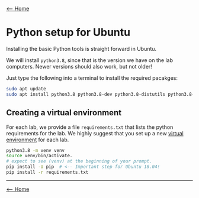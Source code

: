 [<-- Home](/)

# Python setup for Ubuntu
Installing the basic Python tools is straight forward in Ubuntu.

We will install `python3.8`, since that is the version we have on the lab computers.
Newer versions should also work, but not older!

Just type the following into a terminal to install the required pacakges:

```bash
sudo apt update
sudo apt install python3.8 python3.8-dev python3.8-distutils python3.8-venv
```

## Creating a virtual environment

For each lab, we provide a file `requirements.txt` that lists the python requirements for the lab. We highly suggest that you set up a new [virtual environment](https://docs.python.org/3/library/venv.html) for each lab. 

```bash
python3.8 -m venv venv
source venv/bin/activate.
# expect to see (venv) at the beginning of your prompt.
pip install -U pip  # <-- Important step for Ubuntu 18.04!
pip install -r requirements.txt
```

---

[<-- Home](/)